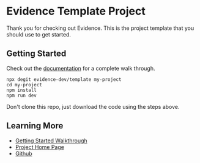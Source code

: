# Evidence Template Project

Thank you for checking out Evidence. This is the project template that you should use to get started.

## Getting Started

Check out the [documentation](https://docs.evidence.dev) for a complete walk through.

```
npx degit evidence-dev/template my-project
cd my-project
npm install
npm run dev
```

Don't clone this repo, just download the code using the steps above.

## Learning More

- [Getting Started Walkthrough](https://docs.evidence.dev/getting-started/get-started)
- [Project Home Page](https://www.evidence.dev)
- [Github](https://github.com/evidence-dev/evidence)
